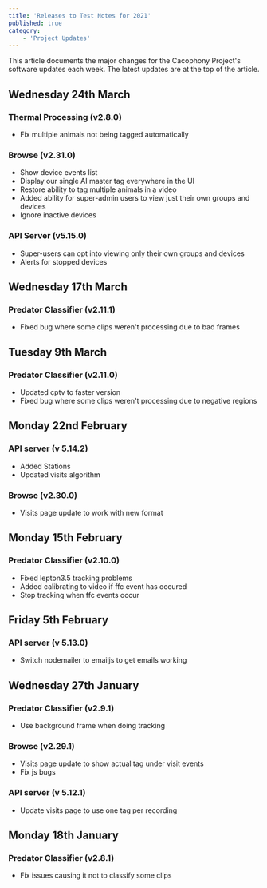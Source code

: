 ```yaml
---
title: 'Releases to Test Notes for 2021'
published: true
category:
    - 'Project Updates'
---
```


This article documents the major changes for the Cacophony Project's
software updates each week. The latest updates are at the top of the
article.
## Wednesday 24th March
### Thermal Processing (v2.8.0)
- Fix multiple animals not being tagged automatically


### Browse (v2.31.0)
- Show device events list
- Display our single AI master tag everywhere in the UI
- Restore ability to tag multiple animals in a video
- Added ability for super-admin users to view just their own groups and devices
- Ignore inactive devices

### API Server (v5.15.0)
- Super-users can opt into viewing only their own groups and devices
- Alerts for stopped devices

## Wednesday 17th March
### Predator Classifier (v2.11.1)
- Fixed bug where some clips weren't processing due to bad frames

## Tuesday 9th March
### Predator Classifier (v2.11.0)
- Updated cptv to faster version
- Fixed bug where some clips weren't processing due to negative regions


## Monday 22nd February
### API server (v 5.14.2)
- Added Stations
- Updated visits algorithm

### Browse (v2.30.0)
- Visits page update to work with new format

## Monday 15th February

### Predator Classifier (v2.10.0)
- Fixed lepton3.5 tracking problems
- Added calibrating to video if ffc event has occured
- Stop tracking when ffc events occur

## Friday 5th February

### API server (v 5.13.0)
- Switch nodemailer to emailjs to get emails working

## Wednesday 27th January
### Predator Classifier (v2.9.1)
- Use background frame when doing tracking


### Browse (v2.29.1)
- Visits page update to show actual tag under visit events
- Fix js bugs

### API server (v 5.12.1)
- Update visits page to use one tag per recording

## Monday 18th January
### Predator Classifier (v2.8.1)
- Fix issues causing it not to classify some clips
